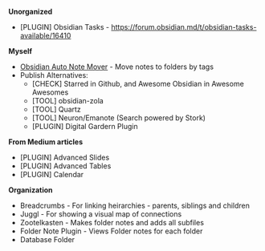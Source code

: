 **Unorganized**
- [PLUGIN] Obsidian Tasks - https://forum.obsidian.md/t/obsidian-tasks-available/16410

**Myself**
- [Obsidian Auto Note Mover](https://github.com/farux/obsidian-auto-note-mover) - Move notes to folders by tags
- Publish Alternatives: 
	- [CHECK] Starred in Github, and Awesome Obsidian in Awesome Awesomes
	- [TOOL] obsidian-zola
	- [TOOL] Quartz
	- [TOOL] Neuron/Emanote (Search powered by Stork)
	- [PLUGIN] Digital Gardern Plugin

**From Medium articles**
- [PLUGIN] Advanced Slides
- [PLUGIN] Advanced Tables
- [PLUGIN] Calendar

**Organization**
- Breadcrumbs - For linking heirarchies - parents, siblings and children
- Juggl - For showing a visual map of connections
- Zootelkasten - Makes folder notes and adds all subfiles
- Folder Note Plugin - Views Folder notes for each folder
- Database Folder